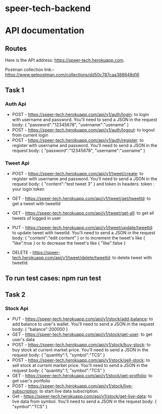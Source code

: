 # speer-tech-backend

# API documentation
## Routes
Here is the API address: https://speer-tech.herokuapp.com.


Postman collection link:- https://www.getpostman.com/collections/dd50c787caa388648d16
## Task 1
### Auth Api
* POST - https://speer-tech.herokuapp.com/api/v1/auth/login: to login with username and password. You'll need to send a JSON in the request body:
{
    "password":"12345678",
    "username":"usename"
}
* POST - https://speer-tech.herokuapp.com/api/v1/auth/logout: to logout from current login
* POST - https://speer-tech.herokuapp.com/api/v1/auth/register: to register with username and password. You'll need to send a JSON in the request body:
{
    "password":"12345678",
    "username":"usename"
}



### Tweet Api
* POST - https://speer-tech.herokuapp.com/api/v1/tweet/create: to register with username and password. You'll need to send a JSON in the request body:
{
    "content":"test tweet 3"
}
and token in headers:
token : your login token

* GET - https://speer-tech.herokuapp.com/api/v1/tweet/get/tweetId: to get a tweet with tweetId
* GET - https://speer-tech.herokuapp.com/api/v1/tweet/get-all: to get all tweets of logged in user
* PUT - https://speer-tech.herokuapp.com/api/v1/tweet/update/tweetId: to update tweet with tweetId. You'll need to send a JSON in the request body:
{
   "content":"edit content"
}
or  to increment the tweet's like
{
   "like":true
}
or  to decrease the tweet's like
{
   "like":false
}
* DELETE - https://speer-tech.herokuapp.com/api/v1/tweet/delete/tweetId: to delete tweet with tweetId.

## To run test cases: npm run test

## Task 2

### Stock Api

* PUT - https://speer-tech.herokuapp.com/api/v1/stock/add-balance: to add balance to user's wallet. You'll need to send a JSON in the request body:
{
    "balance":200000
}
* GET - https://speer-tech.herokuapp.com/api/v1/stock/get-user: to get user's data
* POST - https://speer-tech.herokuapp.com/api/v1/stock/buy-stock: to buy stock at current market price. You'll need to send a JSON in the request body:
{
    "quantity":1,
    "symbol":"TCS"
}
* POST - https://speer-tech.herokuapp.com/api/v1/stock/sell-stock: to sell stock at current market price. You'll need to send a JSON in the request body:
{
    "quantity":1,
    "symbol":"TCS"
}
* GET - https://speer-tech.herokuapp.com/api/v1/stock/get-protfolio: to get user's portfolio
* POST - https://speer-tech.herokuapp.com/api/v1/stock/live-subscription: to start live data subscription.
* Get - https://speer-tech.herokuapp.com/api/v1/stock/get-live-data: to live data from symbol. You'll need to send a JSON in the request body:
{
    "symbol":"TCS"
}


